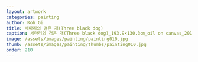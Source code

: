 ```yaml
---
layout: artwork
categories: painting
author: Koh Gi
title: 세마리의 검은 개(Three black dog)
caption: 세마리의 검은 개(Three black dog)_193.9×130.3㎝_oil on canvas_2016-2018
image: /assets/images/painting/painting010.jpg
thumb: /assets/images/painting/thumbs/painting010.jpg
order: 210
---
```

